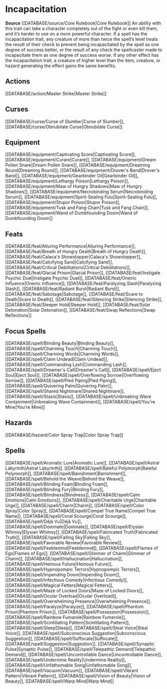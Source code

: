 ﻿---
id: '93'
name: Incapacitation
rarity: Common
rus_type_level: null
source: '[[DATABASE/source/Core Rulebook|Core Rulebook]]'
trait:
- Incapacitation
type: Trait

---
# Incapacitation

**Source** [[DATABASE/source/Core Rulebook|Core Rulebook]] 
An ability with this trait can take a character completely out of the fight or even kill them, and it’s harder to use on a more powerful character. If a spell has the incapacitation trait, any creature of more than twice the spell’s level treats the result of their check to prevent being incapacitated by the spell as one degree of success better, or the result of any check the spellcaster made to incapacitate them as one degree of success worse. If any other effect has the incapacitation trait, a creature of higher level than the item, creature, or hazard generating the effect gains the same benefits.

## Actions

[[DATABASE/action/Master Strike|Master Strike]]

## Curses

[[DATABASE/curse/Curse of Slumber|Curse of Slumber]], [[DATABASE/curse/Obnubilate Curse|Obnubilate Curse]]

## Equipment

[[DATABASE/equipment/Captivating Score|Captivating Score]], [[DATABASE/equipment/Curare|Curare]], [[DATABASE/equipment/Dream Pollen Snare|Dream Pollen Snare]], [[DATABASE/equipment/Dreaming Round|Dreaming Round]], [[DATABASE/equipment/Drover's Band|Drover's Band]], [[DATABASE/equipment/Gearbinder Oil|Gearbinder Oil]], [[DATABASE/equipment/Lethargy Poison|Lethargy Poison]], [[DATABASE/equipment/Maw of Hungry Shadows|Maw of Hungry Shadows]], [[DATABASE/equipment/Necrobinding Serum|Necrobinding Serum]], [[DATABASE/equipment/Spirit-Sealing Fulu|Spirit-Sealing Fulu]], [[DATABASE/equipment/Stupor Poison|Stupor Poison]], [[DATABASE/equipment/Tusk and Fang Chain|Tusk and Fang Chain]], [[DATABASE/equipment/Wand of Dumbfounding Doom|Wand of Dumbfounding Doom]]

## Feats

[[DATABASE/feat/Alluring Performance|Alluring Performance]], [[DATABASE/feat/Breath of Hungry Death|Breath of Hungry Death]], [[DATABASE/feat/Calaca's Showstopper|Calaca's Showstopper]], [[DATABASE/feat/Calcifying Sand|Calcifying Sand]], [[DATABASE/feat/Critical Debilitations|Critical Debilitations]], [[DATABASE/feat/Glacial Prison|Glacial Prison]], [[DATABASE/feat/Instigate Psychic Duel|Instigate Psychic Duel]], [[DATABASE/feat/Oneiric Influence|Oneiric Influence]], [[DATABASE/feat/Paralyzing Slash|Paralyzing Slash]], [[DATABASE/feat/Radiant Burst|Radiant Burst]], [[DATABASE/feat/Sabotage|Sabotage]], [[DATABASE/feat/Scare to Death|Scare to Death]], [[DATABASE/feat/Silencing Strike|Silencing Strike]], [[DATABASE/feat/Sleeper Hold|Sleeper Hold]], [[DATABASE/feat/Solar Detonation|Solar Detonation]], [[DATABASE/feat/Swap Reflections|Swap Reflections]]

## Focus Spells

[[DATABASE/spell/Blinding Beauty|Blinding Beauty]], [[DATABASE/spell/Charming Touch|Charming Touch]], [[DATABASE/spell/Charming Words|Charming Words]], [[DATABASE/spell/Claim Undead|Claim Undead]], [[DATABASE/spell/Commanding Lash|Commanding Lash]], [[DATABASE/spell/Dreamer's Call|Dreamer's Call]], [[DATABASE/spell/Eject Soul|Eject Soul]], [[DATABASE/spell/Overflowing Sorrow|Overflowing Sorrow]], [[DATABASE/spell/Pied Piping|Pied Piping]], [[DATABASE/spell/Quivering Palm|Quivering Palm]], [[DATABASE/spell/Shared Nightmare|Shared Nightmare]], [[DATABASE/spell/Stasis|Stasis]], [[DATABASE/spell/Unbreaking Wave Containment|Unbreaking Wave Containment]], [[DATABASE/spell/You're Mine|You're Mine]]

## Hazards

[[DATABASE/hazard/Color Spray Trap|Color Spray Trap]]

## Spells

[[DATABASE/spell/Aromatic Lure|Aromatic Lure]], [[DATABASE/spell/Astral Labyrinth|Astral Labyrinth]], [[DATABASE/spell/Baleful Polymorph|Baleful Polymorph]], [[DATABASE/spell/Banishment|Banishment]], [[DATABASE/spell/Behold the Weave|Behold the Weave]], [[DATABASE/spell/Blinding Foam|Blinding Foam]], [[DATABASE/spell/Blinding Fury|Blinding Fury]], [[DATABASE/spell/Blindness|Blindness]], [[DATABASE/spell/Calm Emotions|Calm Emotions]], [[DATABASE/spell/Charitable Urge|Charitable Urge]], [[DATABASE/spell/Charm|Charm]], [[DATABASE/spell/Color Spray|Color Spray]], [[DATABASE/spell/Compel True Name|Compel True Name]], [[DATABASE/spell/Coral Scourge|Coral Scourge]], [[DATABASE/spell/Déjà Vu|Déjà Vu]], [[DATABASE/spell/Dominate|Dominate]], [[DATABASE/spell/Elysian Whimsy|Elysian Whimsy]], [[DATABASE/spell/Fabricated Truth|Fabricated Truth]], [[DATABASE/spell/Falling Sky|Falling Sky]], [[DATABASE/spell/Favorable Review|Favorable Review]], [[DATABASE/spell/Feeblemind|Feeblemind]], [[DATABASE/spell/Flames of Ego|Flames of Ego]], [[DATABASE/spell/Glimmer of Charm|Glimmer of Charm]], [[DATABASE/spell/Hallucination|Hallucination]], [[DATABASE/spell/Heinous Future|Heinous Future]], [[DATABASE/spell/Hypnopompic Terrors|Hypnopompic Terrors]], [[DATABASE/spell/Impending Doom|Impending Doom]], [[DATABASE/spell/Infectious Comedy|Infectious Comedy]], [[DATABASE/spell/Magical Fetters|Magical Fetters]], [[DATABASE/spell/Maze of Locked Doors|Maze of Locked Doors]], [[DATABASE/spell/Ocular Overload|Ocular Overload]], [[DATABASE/spell/Overwhelming Presence|Overwhelming Presence]], [[DATABASE/spell/Paralyze|Paralyze]], [[DATABASE/spell/Phantom Prison|Phantom Prison]], [[DATABASE/spell/Possession|Possession]], [[DATABASE/spell/Rainbow Fumarole|Rainbow Fumarole]], [[DATABASE/spell/Scintillating Pattern|Scintillating Pattern]], [[DATABASE/spell/Sleep|Sleep]], [[DATABASE/spell/Steal Voice|Steal Voice]], [[DATABASE/spell/Subconscious Suggestion|Subconscious Suggestion]], [[DATABASE/spell/Suffocate|Suffocate]], [[DATABASE/spell/Suggestion|Suggestion]], [[DATABASE/spell/Synaptic Pulse|Synaptic Pulse]], [[DATABASE/spell/Telepathic Demand|Telepathic Demand]], [[DATABASE/spell/Uncontrollable Dance|Uncontrollable Dance]], [[DATABASE/spell/Undermine Reality|Undermine Reality]], [[DATABASE/spell/Unfathomable Song|Unfathomable Song]], [[DATABASE/spell/Vacuum|Vacuum]], [[DATABASE/spell/Vibrant Pattern|Vibrant Pattern]], [[DATABASE/spell/Vision of Beauty|Vision of Beauty]], [[DATABASE/spell/Warp Mind|Warp Mind]]
